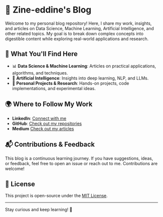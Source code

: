 # 🚀 Zine-eddine's Blog

Welcome to my personal blog repository! Here, I share my work, insights, and articles on Data Science, Machine Learning, Artificial Intelligence, and other related topics. My goal is to break down complex concepts into digestible content while exploring real-world applications and research.

## 📌 What You'll Find Here
- 📊 **Data Science & Machine Learning**: Articles on practical applications, algorithms, and techniques.
- 🤖 **Artificial Intelligence**: Insights into deep learning, NLP, and LLMs.
- 📝 **Personal Projects & Research**: Hands-on projects, code implementations, and experimental ideas.

## 🌍 Where to Follow My Work
- **LinkedIn**: [Connect with me](https://www.linkedin.com/in/zinef/)
- **GitHub**: [Check out my repositories](https://github.com/zinef)
- **Medium** [Check out my articles](https://medium.com/@z1z0u)

## 📬 Contributions & Feedback
This blog is a continuous learning journey. If you have suggestions, ideas, or feedback, feel free to open an issue or reach out to me. Contributions are welcome!

## 📜 License
This project is open-source under the [MIT License](LICENSE).

---
Stay curious and keep learning! 🚀

